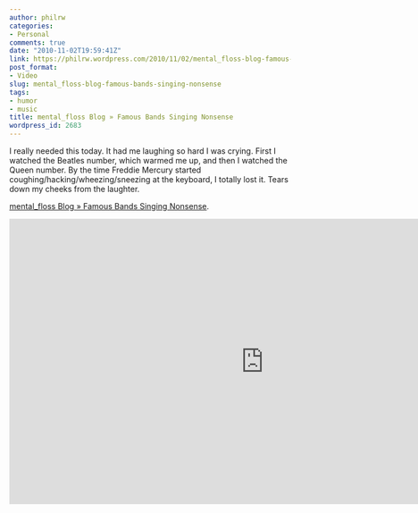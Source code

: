 ```yaml
---
author: philrw
categories:
- Personal
comments: true
date: "2010-11-02T19:59:41Z"
link: https://philrw.wordpress.com/2010/11/02/mental_floss-blog-famous-bands-singing-nonsense/
post_format:
- Video
slug: mental_floss-blog-famous-bands-singing-nonsense
tags:
- humor
- music
title: mental_floss Blog » Famous Bands Singing Nonsense
wordpress_id: 2683
---
```


I really needed this today. It had me laughing so hard I was crying. First I watched the Beatles number, which warmed me up, and then I watched the Queen number. By the time Freddie Mercury started coughing/hacking/wheezing/sneezing at the keyboard, I totally lost it. Tears down my cheeks from the laughter.

[mental_floss Blog » Famous Bands Singing Nonsense](http://mentalfloss.com/article/26265/famous-bands-singing-nonsense).<!--more-->

<iframe width="909" height="511" src="https://www.youtube.com/embed/vQRvqkmKmKo" frameborder="0" allow="autoplay; encrypted-media" allowfullscreen></iframe>
